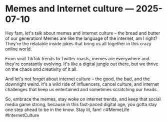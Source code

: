 # Memes and Internet culture — 2025-07-10

Hey fam, let's talk about memes and internet culture – the bread and butter of our generation! Memes are like the language of the internet, am I right? They're the relatable inside jokes that bring us all together in this crazy online world.

From viral TikTok trends to Twitter roasts, memes are everywhere and they're constantly evolving. It's like a digital jungle out there, but we thrive on the chaos and creativity of it all.

And let's not forget about internet culture – the good, the bad, and the downright weird. It's a wild ride of influencers, cancel culture, and internet challenges that keep us entertained and sometimes scratching our heads.

So, embrace the memes, stay woke on internet trends, and keep that social media game strong, because in this fast-paced digital age, you gotta stay one step ahead to be in the know. Stay lit, fam! 🔥#MemeLife #InternetCulture